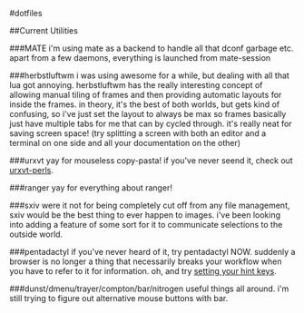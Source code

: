 #dotfiles

##Current Utilities

###MATE
i'm using mate as a backend to handle all
that dconf garbage etc. apart from a few
daemons, everything is launched from
mate-session

###herbstluftwm
i was using awesome for a while, but dealing with all
that lua got annoying. herbstluftwm has the really
interesting concept of allowing manual tiling of frames
and then providing automatic layouts for inside the
frames. in theory, it's the best of both worlds, but
gets kind of confusing, so i've just set the layout
to always be max so frames basically just have multiple
tabs for me that can by cycled through. it's really
neat for saving screen space! (try splitting a screen
with both an editor and a terminal on one side and
all your documentation on the other)

###urxvt
yay for mouseless copy-pasta!
if you've never seend it, check out
[urxvt-perls](https://github.com/muennich/urxvt-perls).

###ranger
yay for everything about ranger!

###sxiv
were it not for being completely cut off from any
file management, sxiv would be the best thing to
ever happen to images. i've been looking into
adding a feature of some sort for it to communicate
selections to the outside world.

###pentadactyl
if you've never heard of it, try pentadactyl NOW.
suddenly a browser is no longer a thing that necessarily
breaks your workflow when you have to refer to it for
information. oh, and try [setting your hint keys](http://5digits.org/pentadactyl/faq#faq-hintkeys).

###dunst/dmenu/trayer/compton/bar/nitrogen
useful things all around. i'm still trying to figure out
alternative mouse buttons with bar.
